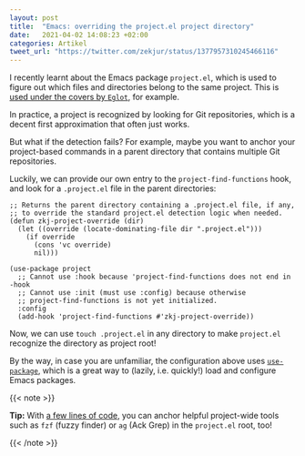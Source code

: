 ```yaml
---
layout: post
title:  "Emacs: overriding the project.el project directory"
date:   2021-04-02 14:08:23 +02:00
categories: Artikel
tweet_url: "https://twitter.com/zekjur/status/1377957310245466116"
---
```


I recently learnt about the Emacs package `project.el`, which is used to figure
out which files and directories belong to the same project. This is [used under
the covers by
`Eglot`](https://github.com/joaotavora/eglot/blob/2fbcab293e11e1502a0128ca5f59de0ea7888a75/eglot.el#L738),
for example.

In practice, a project is recognized by looking for Git repositories, which is a
decent first approximation that often just works.

But what if the detection fails? For example, maybe you want to anchor your
project-based commands in a parent directory that contains multiple Git
repositories.

Luckily, we can provide our own entry to the `project-find-functions` hook, and
look for a `.project.el` file in the parent directories:

```elisp
;; Returns the parent directory containing a .project.el file, if any,
;; to override the standard project.el detection logic when needed.
(defun zkj-project-override (dir)
  (let ((override (locate-dominating-file dir ".project.el")))
    (if override
      (cons 'vc override)
      nil)))

(use-package project
  ;; Cannot use :hook because 'project-find-functions does not end in -hook
  ;; Cannot use :init (must use :config) because otherwise
  ;; project-find-functions is not yet initialized.
  :config
  (add-hook 'project-find-functions #'zkj-project-override))
```

Now, we can use `touch .project.el` in any directory to make `project.el`
recognize the directory as project root!

By the way, in case you are unfamiliar, the configuration above uses
[`use-package`](https://github.com/jwiegley/use-package), which is a great way
to (lazily, i.e. quickly!) load and configure Emacs packages.

{{< note >}}

**Tip:** With [a few lines of
code](https://www.reddit.com/r/emacs/comments/jt8csn/fzf_from_project_root/),
you can anchor helpful project-wide tools such as `fzf` (fuzzy finder) or `ag`
(Ack Grep) in the `project.el` root, too!

{{< /note >}}
